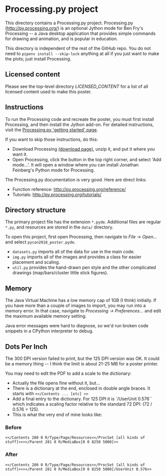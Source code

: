 # Processing.py project

This directory contains a Processing.py project.
Processing.py (http://py.processing.org/) is an optional Jython mode
for Ben Fry's Processing -- a Java desktop application that provides
simple commands for drawing and animation, and is popular in education.

This directory is independent of the rest of the GitHub repo.
You do not need to `pipenv install --skip-lock` anything at all
if you just want to make the plots; just install Processing.


## Licensed content

Please see the top-level directory *LICENSED_CONTENT* for a list of
all licensed content used to make this poster.


## Instructions

To run the Processing code and recreate the poster, you must first
install Processing, and then install the Jython add-on. For detailed
instructions, visit
the [Processing.py 'getting started' page](http://py.processing.org/tutorials/gettingstarted/).

If you want to skip those instructions, do this:

* Download Processing [(download page)](http://processing.org/download), unzip it, and put
  it where you want it.
* Open Processing, click the button in the top right corner, and select 'Add mode...'.
  It will open a window where you can install Jonathan Feinberg's Python mode for Processing.

The Processing.py documentation is very good. Here are direct links:

* Function reference: http://py.processing.org/reference/
* Tutorials: http://py.processing.org/tutorials/


## Directory structure

The primary project file has the extension `*.pyde`.
Additional files are regular `*.py`, and resources are stored in the
`data/` directory.

To open this project, first open Processing, then navigate to
*File → Open...* and select `pycon2018_poster.pyde`.

* `datasets.py` imports all of the data for use in the main code.
* `img.py` imports all of the images and provides a class for easier placement and scaling.
* `util.py` provides the hand-drawn pen style and the other complicated
            drawings (map/bars/cluster little stick figures).


## Memory

The Java Virtual Machine has a low memory cap of 1GB (I think) initially.
If you have more than a couple of images to import, you may run into a memory error.
In that case, navigate to *Processing → Preferences...* and edit the maximum available
memory setting.

Java error messages were hard to diagnose, so we'd run broken code snippets in a
CPython interpreter to debug.


## Dots Per Inch

The 300 DPI version failed to print, but the 125 DPI version was OK.
It could be a memory thing -- I think the limit is about 21-25 MB for a poster printer.

You may need to edit the PDF to add a scale to the dictionary:
* Actually the file opens fine without it, but...
* There is a dictionary at the end, enclosed in double angle braces. It starts
  with `<</Contents ... [etc] >>`
* Add a final entry to the dictionary. For 125 DPI it is `/UserUnit 0.576``
 which indicates a scaling factor relative to the standard 72 DPI: (72 / 0.576 = 125).
* This is what the very end of mine looks like:

### Before

```
<</Contents 280 0 R/Type/Page/Resources<</ProcSet [all kinds of stuff]>>>>/Parent 281 0 R/MediaBox[0 0 8250 5000]>>
```

### After

```
<</Contents 280 0 R/Type/Page/Resources<</ProcSet [all kinds of stuff]>>>>/Parent 281 0 R/MediaBox[0 0 8250 5000]/UserUnit 0.576>>
```

